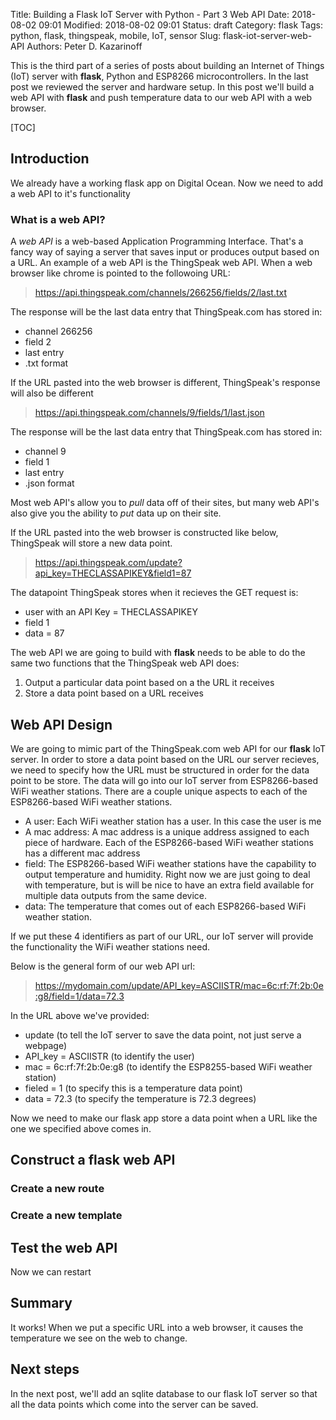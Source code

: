 Title: Building a Flask IoT Server with Python - Part 3 Web API
Date: 2018-08-02 09:01
Modified: 2018-08-02 09:01
Status: draft
Category: flask
Tags: python, flask, thingspeak, mobile, IoT, sensor
Slug: flask-iot-server-web-API
Authors: Peter D. Kazarinoff

This is the third part of a series of posts about building an Internet of Things (IoT) server with **flask**, Python and ESP8266 microcontrollers. In the last post we reviewed the server and hardware setup. In this post we'll build a web API with **flask** and push temperature data to our web API with a web browser.

[TOC]

## Introduction

We already have a working flask app on Digital Ocean. Now we need to add a web API to it's functionality

### What is a web API?

A _web API_ is a web-based Application Programming Interface. That's a fancy way of saying a server that saves input or produces output based on a URL. An example of a web API is the ThingSpeak web API. When a web browser like chrome is pointed to the followoing URL:

> https://api.thingspeak.com/channels/266256/fields/2/last.txt

The response will be the last data entry that ThingSpeak.com has stored in:

 * channel 266256
 * field 2
 * last entry
 * .txt format

If the URL pasted into the web browser is different, ThingSpeak's response will also be different

> https://api.thingspeak.com/channels/9/fields/1/last.json

The response will be the last data entry that ThingSpeak.com has stored in:

 * channel 9
 * field 1
 * last entry
 * .json format

Most web API's allow you to _pull_ data off of their sites, but many web API's also give you the ability to _put_ data up on their site.

If the URL pasted into the web browser is constructed like below, ThingSpeak will store a new data point.

>  https://api.thingspeak.com/update?api_key=THECLASSAPIKEY&field1=87

The datapoint ThingSpeak stores when it recieves the GET request is:

 * user with an API Key = THECLASSAPIKEY
 * field 1
 * data = 87

The web API we are going to build with **flask** needs to be able to do the same two functions that the ThingSpeak web API does: 

 1. Output a particular data point based on a the URL it receives
 2. Store a data point based on a URL receives
 
 ## Web API Design
 
 We are going to mimic part of the ThingSpeak.com web API for our **flask** IoT server. In order to store a data point based on the URL our server recieves, we need to specify how the URL must be structured in order for the data point to be store. The data will go into our IoT server from ESP8266-based WiFi weather stations. There are a couple unique aspects to each of the ESP8266-based WiFi weather stations.
 
  * A user: Each WiFi weather station has a user. In this case the user is me
  * A mac address: A mac address is a unique address assigned to each piece of hardware. Each of the ESP8266-based WiFi weather stations has a different mac address
  * field: The ESP8266-based WiFi weather stations have the capability to output temperature and humidity. Right now we are just going to deal with temperature, but is will be nice to have an extra field available for multiple data outputs from the same device.
  * data: The temperature that comes out of each ESP8266-based WiFi weather station.
  
If we put these 4 identifiers as part of our URL, our IoT server will provide the functionality the WiFi weather stations need. 

Below is the general form of our web API url:

 > https://mydomain.com/update/API_key=ASCIISTR/mac=6c:rf:7f:2b:0e:g8/field=1/data=72.3
 
In the URL above we've provided:
 * update (to tell the IoT server to save the data point, not just serve a webpage)
 * API_key = ASCIISTR (to identify the user)
 * mac = 6c:rf:7f:2b:0e:g8 (to identify the ESP8255-based WiFi weather station)
 * fieled = 1 (to specify this is a temperature data point)
 * data = 72.3 (to specify the temperature is 72.3 degrees)

Now we need to make our flask app store a data point when a URL like the one we specified above comes in.

## Construct a **flask** web API

### Create a new route

### Create a new template

## Test the web API

Now we can restart

## Summary 

It works! When we put a specific URL into a web browser, it causes the temperature we see on the web to change.

## Next steps 
 In the next post, we'll add an sqlite database to our flask IoT server so that all the data points which come into the server can be saved.